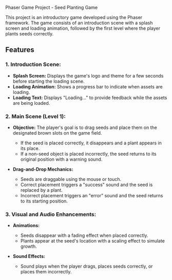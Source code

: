  Phaser Game Project - Seed Planting Game

This project is an introductory game developed using the Phaser framework. The game consists of an introduction scene with a splash screen and loading animation, followed by the first level where the player plants seeds correctly.

## Features

### 1. **Introduction Scene:**
- **Splash Screen:** Displays the game's logo and theme for a few seconds before starting the loading scene.
- **Loading Animation:** Shows a progress bar to indicate when assets are loading.
- **Loading Text:** Displays "Loading..." to provide feedback while the assets are being loaded.

### 2. **Main Scene (Level 1):**
- **Objective:** The player's goal is to drag seeds and place them on the designated brown slots on the game field. 
  - If the seed is placed correctly, it disappears and a plant appears in its place.
  - If a non-seed object is placed incorrectly, the seed returns to its original position with a warning sound.
  
- **Drag-and-Drop Mechanics:** 
  - Seeds are draggable using the mouse or touch.
  - Correct placement triggers a "success" sound and the seed is replaced by a plant.
  - Incorrect placement triggers an "error" sound and the seed returns to its starting position.

### 3. **Visual and Audio Enhancements:**
- **Animations:** 
  - Seeds disappear with a fading effect when placed correctly.
  - Plants appear at the seed's location with a scaling effect to simulate growth.
  
- **Sound Effects:**
  - Sound plays when the player drags, places seeds correctly, or places them incorrectly.
  
